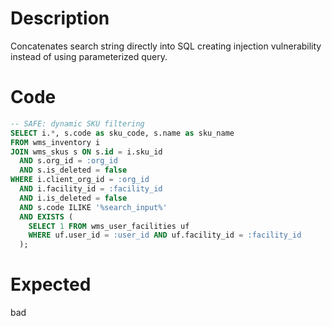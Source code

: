 # Description

Concatenates search string directly into SQL creating injection vulnerability instead of using parameterized query.

# Code

```sql
-- SAFE: dynamic SKU filtering
SELECT i.*, s.code as sku_code, s.name as sku_name
FROM wms_inventory i
JOIN wms_skus s ON s.id = i.sku_id 
  AND s.org_id = :org_id
  AND s.is_deleted = false
WHERE i.client_org_id = :org_id
  AND i.facility_id = :facility_id
  AND i.is_deleted = false
  AND s.code ILIKE '%search_input%'
  AND EXISTS (
    SELECT 1 FROM wms_user_facilities uf 
    WHERE uf.user_id = :user_id AND uf.facility_id = :facility_id
  );
```

# Expected

bad